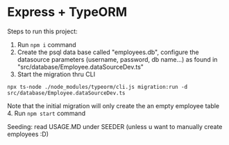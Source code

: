 # Express + TypeORM

Steps to run this project:

1. Run `npm i` command
2. Create the psql data base called "employees.db", configure the datasource parameters (username, password, db name...) as found in "src/database/Employee.dataSourceDev.ts"
3. Start the migration thru CLI

```
npx ts-node ./node_modules/typeorm/cli.js migration:run -d src/database/Employee.dataSourceDev.ts
```

Note that the initial migration will only create the an empty employee table 4. Run `npm start` command

Seeding:
read USAGE.MD under SEEDER (unless u want to manually create employees :D)
